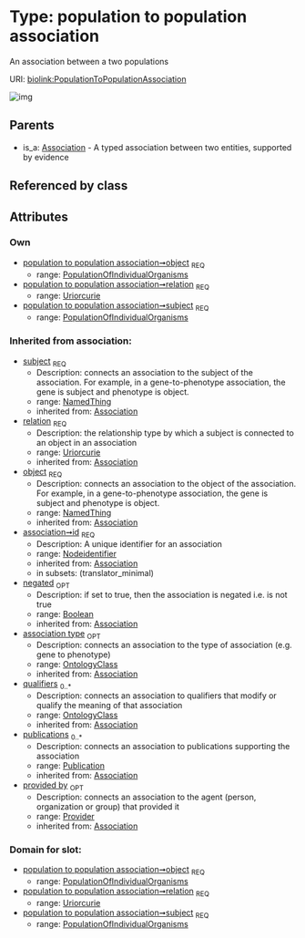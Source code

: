 
# Type: population to population association


An association between a two populations

URI: [biolink:PopulationToPopulationAssociation](https://w3id.org/biolink/vocab/PopulationToPopulationAssociation)


![img](http://yuml.me/diagram/nofunky;dir:TB/class/[Publication],[Provider],[Provider]<provided%20by(i)%200..1-%20[PopulationToPopulationAssociation&#124;relation:uriorcurie;id(i):nodeidentifier;negated(i):boolean%20%3F],[Publication]<publications(i)%200..*-%20[PopulationToPopulationAssociation],[OntologyClass]<qualifiers(i)%200..*-%20[PopulationToPopulationAssociation],[OntologyClass]<association%20type(i)%200..1-%20[PopulationToPopulationAssociation],[PopulationOfIndividualOrganisms]<object%201..1-%20[PopulationToPopulationAssociation],[PopulationOfIndividualOrganisms]<subject%201..1-%20[PopulationToPopulationAssociation],[Association]^-[PopulationToPopulationAssociation],[PopulationOfIndividualOrganisms],[OntologyClass],[Association])

## Parents

 *  is_a: [Association](Association.md) - A typed association between two entities, supported by evidence

## Referenced by class


## Attributes


### Own

 * [population to population association➞object](population_to_population_association_object.md)  <sub>REQ</sub>
    * range: [PopulationOfIndividualOrganisms](PopulationOfIndividualOrganisms.md)
 * [population to population association➞relation](population_to_population_association_relation.md)  <sub>REQ</sub>
    * range: [Uriorcurie](types/Uriorcurie.md)
 * [population to population association➞subject](population_to_population_association_subject.md)  <sub>REQ</sub>
    * range: [PopulationOfIndividualOrganisms](PopulationOfIndividualOrganisms.md)

### Inherited from association:

 * [subject](subject.md)  <sub>REQ</sub>
    * Description: connects an association to the subject of the association. For example, in a gene-to-phenotype association, the gene is subject and phenotype is object.
    * range: [NamedThing](NamedThing.md)
    * inherited from: [Association](Association.md)
 * [relation](relation.md)  <sub>REQ</sub>
    * Description: the relationship type by which a subject is connected to an object in an association
    * range: [Uriorcurie](types/Uriorcurie.md)
    * inherited from: [Association](Association.md)
 * [object](object.md)  <sub>REQ</sub>
    * Description: connects an association to the object of the association. For example, in a gene-to-phenotype association, the gene is subject and phenotype is object.
    * range: [NamedThing](NamedThing.md)
    * inherited from: [Association](Association.md)
 * [association➞id](association_id.md)  <sub>REQ</sub>
    * Description: A unique identifier for an association
    * range: [Nodeidentifier](types/Nodeidentifier.md)
    * inherited from: [Association](Association.md)
    * in subsets: (translator_minimal)
 * [negated](negated.md)  <sub>OPT</sub>
    * Description: if set to true, then the association is negated i.e. is not true
    * range: [Boolean](types/Boolean.md)
    * inherited from: [Association](Association.md)
 * [association type](association_type.md)  <sub>OPT</sub>
    * Description: connects an association to the type of association (e.g. gene to phenotype)
    * range: [OntologyClass](OntologyClass.md)
    * inherited from: [Association](Association.md)
 * [qualifiers](qualifiers.md)  <sub>0..*</sub>
    * Description: connects an association to qualifiers that modify or qualify the meaning of that association
    * range: [OntologyClass](OntologyClass.md)
    * inherited from: [Association](Association.md)
 * [publications](publications.md)  <sub>0..*</sub>
    * Description: connects an association to publications supporting the association
    * range: [Publication](Publication.md)
    * inherited from: [Association](Association.md)
 * [provided by](provided_by.md)  <sub>OPT</sub>
    * Description: connects an association to the agent (person, organization or group) that provided it
    * range: [Provider](Provider.md)
    * inherited from: [Association](Association.md)

### Domain for slot:

 * [population to population association➞object](population_to_population_association_object.md)  <sub>REQ</sub>
    * range: [PopulationOfIndividualOrganisms](PopulationOfIndividualOrganisms.md)
 * [population to population association➞relation](population_to_population_association_relation.md)  <sub>REQ</sub>
    * range: [Uriorcurie](types/Uriorcurie.md)
 * [population to population association➞subject](population_to_population_association_subject.md)  <sub>REQ</sub>
    * range: [PopulationOfIndividualOrganisms](PopulationOfIndividualOrganisms.md)
